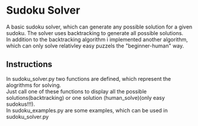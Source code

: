 # Sudoku Solver 
A basic sudoku solver, which can generate any possible solution for a given sudoku. The solver uses backtracking to generate all possible solutions.  
In addition to the backtracking algorithm i implemented another algorithm, which can only solve relativley easy puzzels the "beginner-human" way.

## Instructions 
In sudoku_solver.py two functions are defined, which represent the alogrithms for solving.   
Just call one of these functions to display all the possible solutions(backtracking) or one solution (human_solve)(only easy sudokus!!!).  
In sudoku_examples.py are some examples, which can be used in sudoku_solver.py 


